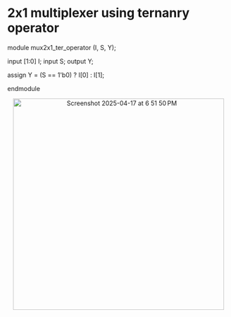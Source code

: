 # 2x1 multiplexer using ternanry operator

module mux2x1_ter_operator (I, S, Y);
  
  input [1:0] I;
  input S;
  output Y;
  
  assign Y = (S == 1'b0) ? I[0] : I[1];
  
endmodule

<p align="center">
<img width="479" alt="Screenshot 2025-04-17 at 6 51 50 PM" src="https://github.com/user-attachments/assets/14ed5124-6d51-4ee8-b544-7d297f085530" />
<p/>
